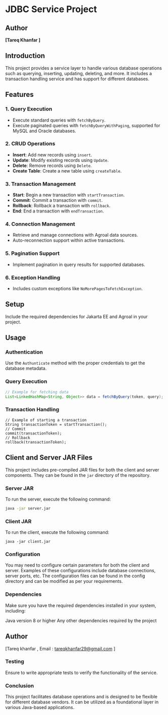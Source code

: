 # JDBC Service Project

## Author

**[Tareq Khanfar ]**


## Introduction
This project provides a service layer to handle various database operations such as querying, inserting, updating, deleting, and more. It includes a transaction handling service and has support for different databases.

## Features

### 1. Query Execution
- Execute standard queries with `fetchByQuery`.
- Execute paginated queries with `fetchByQueryWithPaging`, supported for MySQL and Oracle databases.

### 2. CRUD Operations
- **Insert**: Add new records using `insert`.
- **Update**: Modify existing records using `Update`.
- **Delete**: Remove records using `Delete`.
- **Create Table**: Create a new table using `createTable`.

### 3. Transaction Management
- **Start**: Begin a new transaction with `startTransaction`.
- **Commit**: Commit a transaction with `commit`.
- **Rollback**: Rollback a transaction with `rollback`.
- **End**: End a transaction with `endTransaction`.

### 4. Connection Management
- Retrieve and manage connections with Agroal data sources.
- Auto-reconnection support within active transactions.

### 5. Pagination Support
- Implement pagination in query results for supported databases.

### 6. Exception Handling
- Includes custom exceptions like `NoMorePagesToFetchException`.

## Setup
Include the required dependencies for Jakarta EE and Agroal in your project.

## Usage

### Authentication
Use the `Authunticate` method with the proper credentials to get the database metadata.

### Query Execution
```java
// Example for fetching data
List<LinkedHashMap<String, Object>> data = fetchByQuery(token, query);

```
 ### Transaction Handling
    // Example of starting a transaction
    String transactionToken = startTransaction();
    // Commit
    commit(transactionToken);
    // Rollback
    rollback(transactionToken);


 ## Client and Server JAR Files

This project includes pre-compiled JAR files for both the client and server components. They can be found in the `jar` directory of the repository.

### Server JAR

To run the server, execute the following command:

```bash
java -jar server.jar
```
### Client JAR
To run the client, execute the following command:

```
java -jar client.jar

```
### Configuration
You may need to configure certain parameters for both the client and server. Examples of these configurations include database connections, server ports, etc. The configuration files can be found in the config directory and can be modified as per your requirements.

### Dependencies
Make sure you have the required dependencies installed in your system, including:

Java version 8 or higher
Any other dependencies required by the project

## Author
[Tareq khanfar , Email : tareqkhanfar29@gmail.com ]

### Testing
Ensure to write appropriate tests to verify the functionality of the service.

### Conclusion
This project facilitates database operations and is designed to be flexible for different database vendors.
 It can be utilized as a foundational layer in various Java-based applications.




